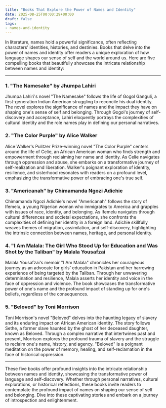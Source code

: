 ```yaml
---
title: "Books That Explore the Power of Names and Identity"
date: 2025-08-25T00:00:29+00:00
draft: false
tags: 
- names-and-identity
---
```


In literature, names hold a powerful significance, often reflecting characters' identities, histories, and destinies. Books that delve into the power of names and identity offer readers a unique exploration of how language shapes our sense of self and the world around us. Here are five compelling books that beautifully showcase the intricate relationship between names and identity:

---

### 1. "The Namesake" by Jhumpa Lahiri

Jhumpa Lahiri's novel "The Namesake" follows the life of Gogol Ganguli, a first-generation Indian American struggling to reconcile his dual identity. The novel explores the significance of names and the impact they have on shaping one's sense of self and belonging. Through Gogol's journey of self-discovery and acceptance, Lahiri eloquently portrays the complexities of cultural identity and the role names play in defining our personal narratives.

### 2. "The Color Purple" by Alice Walker

Alice Walker's Pulitzer Prize-winning novel "The Color Purple" centers around the life of Celie, an African American woman who finds strength and empowerment through reclaiming her name and identity. As Celie navigates through oppression and abuse, she embarks on a transformative journey of self-realization and liberation. Walker's poignant exploration of identity, resilience, and sisterhood resonates with readers on a profound level, emphasizing the transformative power of embracing one's true self.

### 3. "Americanah" by Chimamanda Ngozi Adichie

Chimamanda Ngozi Adichie's novel "Americanah" follows the story of Ifemelu, a young Nigerian woman who immigrates to America and grapples with issues of race, identity, and belonging. As Ifemelu navigates through cultural differences and societal expectations, she confronts the complexities of defining her identity in a foreign land. Adichie skillfully weaves themes of migration, assimilation, and self-discovery, highlighting the intrinsic connection between names, heritage, and personal identity.

### 4. "I Am Malala: The Girl Who Stood Up for Education and Was Shot by the Taliban" by Malala Yousafzai

Malala Yousafzai's memoir "I Am Malala" chronicles her courageous journey as an advocate for girls' education in Pakistan and her harrowing experience of being targeted by the Taliban. Through her unwavering determination and resilience, Malala asserts her identity and voice in the face of oppression and violence. The book showcases the transformative power of one's name and the profound impact of standing up for one's beliefs, regardless of the consequences.

### 5. "Beloved" by Toni Morrison

Toni Morrison's novel "Beloved" delves into the haunting legacy of slavery and its enduring impact on African American identity. The story follows Sethe, a former slave haunted by the ghost of her deceased daughter, known as Beloved. Through a complex narrative that intertwines past and present, Morrison explores the profound trauma of slavery and the struggle to reclaim one's name, history, and agency. "Beloved" is a poignant meditation on the power of memory, healing, and self-reclamation in the face of historical oppression.

---

These five books offer profound insights into the intricate relationship between names and identity, showcasing the transformative power of language and self-discovery. Whether through personal narratives, cultural explorations, or historical reflections, these books invite readers to contemplate the profound impact of names on shaping our sense of self and belonging. Dive into these captivating stories and embark on a journey of introspection and enlightenment.